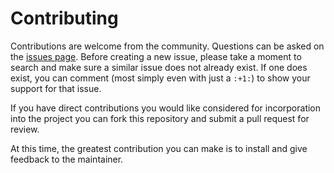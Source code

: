 Contributing
============

Contributions are welcome from the community. Questions can be asked on the
[issues page][1]. Before creating a new issue, please take a moment to search
and make sure a similar issue does not already exist. If one does exist, you
can comment (most simply even with just a `:+1:`) to show your support for that
issue.

If you have direct contributions you would like considered for incorporation
into the project you can fork this repository and submit a pull request for review.

At this time, the greatest contribution you can make is to install and
give feedback to the maintainer.


[1]: https://https://github.com/nmtarr/NCBA/issues

